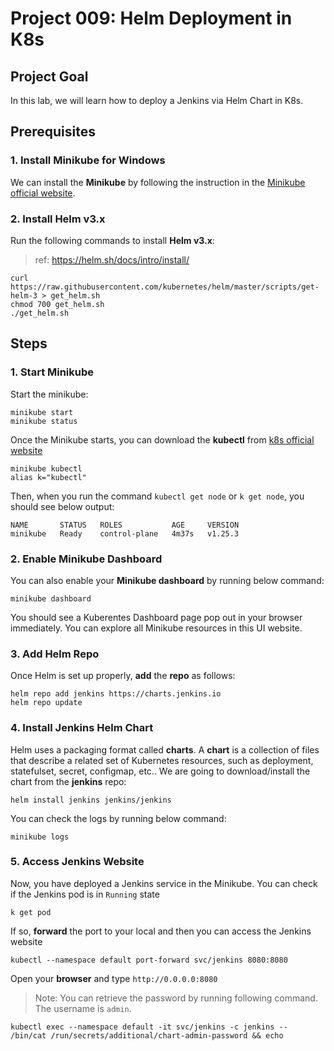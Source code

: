 # Project 009: Helm Deployment in K8s

## Project Goal

In this lab, we will learn how to deploy a Jenkins via Helm Chart in K8s.

## Prerequisites

### 1. Install Minikube for Windows

We can install the **Minikube** by following the instruction in the [Minikube official website](https://minikube.sigs.k8s.io/docs/start/).

### 2. Install Helm v3.x

Run the following commands to install **Helm v3.x**:

> ref: <https://helm.sh/docs/intro/install/>

```dos
curl https://raw.githubusercontent.com/kubernetes/helm/master/scripts/get-helm-3 > get_helm.sh
chmod 700 get_helm.sh
./get_helm.sh
```

<!--
### 3. Install Vagrant for Windows
-->

## Steps

### 1. Start Minikube

Start the minikube:

```dos
minikube start
minikube status
```

Once the Minikube starts, you can download the **kubectl** from [k8s official website](https://kubernetes.io/docs/tasks/tools/)

```dos
minikube kubectl
alias k="kubectl"
```

Then, when you run the command `kubectl get node` or `k get node`, you should see below output:

```dos
NAME       STATUS   ROLES           AGE     VERSION
minikube   Ready    control-plane   4m37s   v1.25.3
```

### 2. Enable Minikube Dashboard

You can also enable your **Minikube dashboard** by running below command:

```dos
minikube dashboard
```

You should see a Kuberentes Dashboard page pop out in your browser immediately. You can explore all Minikube resources in this UI website.

### 3. Add Helm Repo

Once Helm is set up properly, **add** the **repo** as follows:

```dos
helm repo add jenkins https://charts.jenkins.io
helm repo update
```

### 4. Install Jenkins Helm Chart

Helm uses a packaging format called **charts**. A **chart** is a collection of files that describe a related set of Kubernetes resources, such as deployment, statefulset, secret, configmap, etc.. We are going to download/install the chart from the **jenkins** repo:

```dos
helm install jenkins jenkins/jenkins 
```

You can check the logs by running below command:

```dos
minikube logs
```

### 5. Access Jenkins Website

Now, you have deployed a Jenkins service in the Minikube. You can check if the Jenkins pod is in `Running` state

```dos
k get pod
```

If so, **forward** the port to your local and then you can access the Jenkins website

```dos
kubectl --namespace default port-forward svc/jenkins 8080:8080
```

Open your **browser** and type `http://0.0.0.0:8080`

> Note: You can retrieve the password by running following command. The username is `admin`.

```dos
kubectl exec --namespace default -it svc/jenkins -c jenkins -- /bin/cat /run/secrets/additional/chart-admin-password && echo
```

<!--

# Create Your Own Helm Chart

In above lab, we went through the steps to deploy an app via Helm Chart in K8s. In practical, you may need to create your own helm chart to deploy your own developed code.In the following article, we will create a **customized helm chart** and store it in the **GitHub page**.

## 1. Create your own Github repo

You can refer to [here](https://docs.github.com/en/get-started/quickstart/create-a-repo) for how to **create a repo** in the Github.

## 2. Create a Helm Chart

In your repo created above, run below commands to **create a Helm Chart**

```
mkdir helm-charts
cd helm-charts
helm create test-service
```

Then you will see a folder `test-service` is created. Below is the structure in the folder

```
$ tree test-service/
test-service/
├── charts
├── Chart.yaml
├── templates
│   ├── deployment.yaml
│   ├── _helpers.tpl
│   ├── hpa.yaml
│   ├── ingress.yaml
│   ├── NOTES.txt
│   ├── serviceaccount.yaml
│   ├── service.yaml
│   └── tests
│       └── test-connection.yaml
└── values.yaml

```

**charts:** Charts that this chart depends on. You can define the **dependencies** in `Chart.yaml`</br>
**Chart.yaml:** Information about your chart</br>
**templates:** All template manifest files</br>
**values.yaml:** The default values for your templates</br>
You can modify this Helm Chart files as you need.

## 3. Package and upload your Helm Chart

You need to package your Helm Chart into `tgz` file and upload to the Github.

```dos
helm package test-service
```

The `tgz` file should be generated

```dos
$ ls
test-service  test-service-0.1.0.tgz
```

Create the `index.yaml` file

```dos
helm repo index --url https://<your_github_account>.github.io/<repo_name> ./

# i.g.
helm repo index --url https://devops2021.github.io/devopsdaydayup ./
$ ls
index.yaml  test-service  test-service-0.1.0.tgz
```

Create a `docs` in the root directory and move both `index.yaml` and `test-service-0.1.0.tgz` into it

```dos
cd ..
mkdir docs
mv helm-charts/{index.yaml,test-service-0.1.0.tgz} docs
```

**Commit** the changes to your Github repo

```dos
git add .
git commit -m "Helm Chart"
git push
```

## 4. Create Github Pages

In order to make your `tgz` downloadable from your Github site, you need to enable your Github Pages. </br>
a. Go to your Github site and head into **your repo** which is planning to be used to hold your Helm Chart.</br>
b. Go to **"Settings"** and click "Pages" in the left lane. </br>
c. In the **Branch** section, select "main" and "/docs". </br>
d. Click "Save" to apply the change. </br>
Once the Github Page is setup, you should be able to download the `tgz` file from the site. The URL should be like `https://<your_github_username>.github.io/<your_repo_name>`
![github_page](images/github_page.jpg)

## 5. Deploy your own Helm Chart

Now you are ready to deploy your own created Helm Chart! </br>
**Add the Helm repository** locally

```
helm repo add myrepo https://<your_github_username>.github.io/<your_repo_name>

# i.g.
$ helm repo add myrepo https://devops2021.github.io/devopsdaydayup
"myrepo" has been added to your repositories
```

**Install** this Helm Chart into your Minikube

```
helm install test-service myrepo/test-service
```

You should see below **output** once the deployment is successful

```dos
NAME: test-service
LAST DEPLOYED: Sat Dec 10 19:52:20 2022
NAMESPACE: default
STATUS: deployed
REVISION: 1
NOTES:
1. Get the application URL by running these commands:
  export POD_NAME=$(kubectl get pods --namespace default -l "app.kubernetes.io/name=test-service,app.kubernetes.io/instance=test-service" -o jsonpath="{.items[0].metadata.name}")
  export CONTAINER_PORT=$(kubectl get pod --namespace default $POD_NAME -o jsonpath="{.spec.containers[0].ports[0].containerPort}")
  echo "Visit http://127.0.0.1:8080 to use your application"
  kubectl --namespace default port-forward $POD_NAME 8080:$CONTAINER_PORT
```
-->
